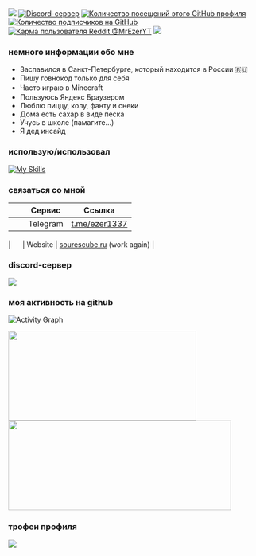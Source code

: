 <img src="https://cdn.discordapp.com/attachments/754717585534353519/953779377756323900/Nikita.png">
<a href="https://discord.gg/EJc8UC7yhZ"><img src="https://img.shields.io/discord/457858774099689479?color=5865F2&logo=discord&logoColor=white&label=%D1%87%D0%B0%D1%82" alt="Discord-сервер"/></a>
<a href=""><img src="https://komarev.com/ghpvc/?username=MrEzerYT&label=Просмотры+профиля" alt="Количество посещений этого GitHub профиля"></img></a>
<a href="https://github.com/MrEzerYT"><img src="https://img.shields.io/github/followers/MrEzerYT?label=%D0%BF%D0%BE%D0%B4%D0%BF%D0%B8%D1%81%D1%87%D0%B8%D0%BA%D0%BE%D0%B2%20%D0%BD%D0%B0%20github" alt="Количество подписчиков на GitHub"></a>
<br>
<a href="https://reddit.com/user/nubovik01"><img src="https://img.shields.io/reddit/user-karma/combined/nubovik01?label=%D0%BA%D0%B0%D1%80%D0%BC%D0%B0%20u%2Fnubovik01" alt="Карма пользователя Reddit @MrEzerYT"></a>
<a href="https://ru.wikipedia.org/wiki/Windows_8.1"><img src="https://img.shields.io/badge/OC-Windows%208.1-brightgreen" src="Текущая ОС на компьютере"></a>

### немного информации обо мне
- Заспавился в Санкт-Петербурге, который находится в России 🇷🇺
- Пишу говнокод только для себя
- Часто играю в Minecraft <img src="https://cdn.discordapp.com/attachments/640198921347399700/964636295496368240/Minecraft.gif" height="16px">
- Пользуюсь Яндекс Браузером <img src="https://cdn.discordapp.com/attachments/640198921347399700/964636296725291058/Yandex_Browser.png" height="16px">
- Люблю пиццу, колу, фанту и снеки
- Дома есть сахар в виде песка
- Учусь в школе (памагите...)
- Я дед инсайд

### использую/использовал
[![My Skills](https://skillicons.dev/icons?i=cloudflare,css,github,discord,php,bots,figma,heroku,vscode,html,grafana,js,powershell,nginx,stackoverflow,instagram,postgres,twitter,nodejs&perline=5&theme=dark)](https://skillicons.dev)

### связаться со мной
|                |     Сервис     |     Ссылка     |
|:--------------:|----------------|----------------|
| <img src="https://cdn.discordapp.com/attachments/640198921347399700/964636296079351918/Telegram.png" height="16px"> | Telegram | <a href="https://t.me/ezergrief">t.me/ezer1337</a> |

| <img src="https://cdn.discordapp.com/attachments/640198921347399700/964637559311437895/icon.png" height="16px"> | Website | <a href="https://sourescube.ru">sourescube.ru</a> (work again) |

### discord-сервер
<div>
  <a href="https://dsc.gg/sourescube">
    <img src="https://invidget.switchblade.xyz/EJc8UC7yhZ">
  </a>
</div>


### моя активность на github
![Activity Graph](https://activity-graph.herokuapp.com/graph?username=MrEzerYT&theme=github)

<div>
  <img height="180em" width="378em" src="https://github-readme-stats.vercel.app/api?username=MrEzerYT&count_private=true&show_icons=true&theme=github_dark"/>
  <img height="180em" width="448em" src="https://github-readme-stats.vercel.app/api/top-langs/?username=MrEzerYT&langs_count=6&layout=compact&theme=github_dark"/>
</div>

### трофеи профиля
<img src="https://github-profile-trophy.vercel.app/?username=MrEzerYT&column=3&theme=onedark"/>
